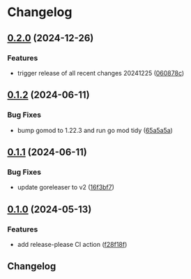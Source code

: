 # Changelog

## [0.2.0](https://github.com/derektamsen/gcp-redis-ca-fetch/compare/v0.1.2...v0.2.0) (2024-12-26)


### Features

* trigger release of all recent changes 20241225 ([060878c](https://github.com/derektamsen/gcp-redis-ca-fetch/commit/060878c9a98e86af09bb025941fd601d023f83fe))

## [0.1.2](https://github.com/derektamsen/gcp-redis-ca-fetch/compare/v0.1.1...v0.1.2) (2024-06-11)


### Bug Fixes

* bump gomod to 1.22.3 and run go mod tidy ([65a5a5a](https://github.com/derektamsen/gcp-redis-ca-fetch/commit/65a5a5acb1f9843a226d6f011c54500a5d872d23))

## [0.1.1](https://github.com/derektamsen/gcp-redis-ca-fetch/compare/v0.1.0...v0.1.1) (2024-06-11)


### Bug Fixes

* update goreleaser to v2 ([16f3bf7](https://github.com/derektamsen/gcp-redis-ca-fetch/commit/16f3bf7a4c9233278ff963ebc8dc55868be8034e))

## [0.1.0](https://github.com/derektamsen/gcp-redis-ca-fetch/compare/v0.0.1...v0.1.0) (2024-05-13)


### Features

* add release-please CI action ([f28f18f](https://github.com/derektamsen/gcp-redis-ca-fetch/commit/f28f18f29bcb087ee019bc9c5d41efc484f2e4a5))

## Changelog
